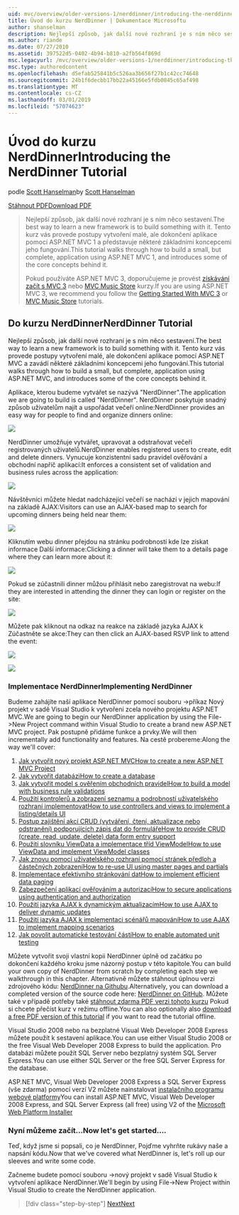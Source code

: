 ```yaml
---
uid: mvc/overview/older-versions-1/nerddinner/introducing-the-nerddinner-tutorial
title: Úvod do kurzu NerdDinner | Dokumentace Microsoftu
author: shanselman
description: Nejlepší způsob, jak další nové rozhraní je s ním něco sestavení. Tento kurz vás provede postupem vytvoření malé, ale dokončení aplikace pomocí konfigurace ASP.NE...
ms.author: riande
ms.date: 07/27/2010
ms.assetid: 397522d5-0402-4b94-b810-a2fb564f869d
msc.legacyurl: /mvc/overview/older-versions-1/nerddinner/introducing-the-nerddinner-tutorial
msc.type: authoredcontent
ms.openlocfilehash: d5efab525841b5c526aa3b656f27b1c42cc74648
ms.sourcegitcommit: 24b1f6decbb17bb22a45166e5fdb0845c65af498
ms.translationtype: MT
ms.contentlocale: cs-CZ
ms.lasthandoff: 03/01/2019
ms.locfileid: "57074623"
---
```

<a name="introducing-the-nerddinner-tutorial"></a><span data-ttu-id="5baa1-104">Úvod do kurzu NerdDinner</span><span class="sxs-lookup"><span data-stu-id="5baa1-104">Introducing the NerdDinner Tutorial</span></span>
====================
<span data-ttu-id="5baa1-105">podle [Scott Hanselman](https://github.com/shanselman)</span><span class="sxs-lookup"><span data-stu-id="5baa1-105">by [Scott Hanselman](https://github.com/shanselman)</span></span>

[<span data-ttu-id="5baa1-106">Stáhnout PDF</span><span class="sxs-lookup"><span data-stu-id="5baa1-106">Download PDF</span></span>](http://aspnetmvcbook.s3.amazonaws.com/aspnetmvc-nerdinner_v1.pdf)

> <span data-ttu-id="5baa1-107">Nejlepší způsob, jak další nové rozhraní je s ním něco sestavení.</span><span class="sxs-lookup"><span data-stu-id="5baa1-107">The best way to learn a new framework is to build something with it.</span></span> <span data-ttu-id="5baa1-108">Tento kurz vás provede postupy vytvoření malé, ale dokončení aplikace pomocí ASP.NET MVC 1 a představuje některé základními koncepcemi jeho fungování.</span><span class="sxs-lookup"><span data-stu-id="5baa1-108">This tutorial walks through how to build a small, but complete, application using ASP.NET MVC 1, and introduces some of the core concepts behind it.</span></span>
> 
> <span data-ttu-id="5baa1-109">Pokud používáte ASP.NET MVC 3, doporučujeme je provést [získávání začít s MVC 3](../../older-versions/getting-started-with-aspnet-mvc3/cs/intro-to-aspnet-mvc-3.md) nebo [MVC Music Store](../../older-versions/mvc-music-store/mvc-music-store-part-1.md) kurzy.</span><span class="sxs-lookup"><span data-stu-id="5baa1-109">If you are using ASP.NET MVC 3, we recommend you follow the [Getting Started With MVC 3](../../older-versions/getting-started-with-aspnet-mvc3/cs/intro-to-aspnet-mvc-3.md) or [MVC Music Store](../../older-versions/mvc-music-store/mvc-music-store-part-1.md) tutorials.</span></span>


## <a name="nerddinner-tutorial"></a><span data-ttu-id="5baa1-110">Do kurzu NerdDinner</span><span class="sxs-lookup"><span data-stu-id="5baa1-110">NerdDinner Tutorial</span></span>

<span data-ttu-id="5baa1-111">Nejlepší způsob, jak další nové rozhraní je s ním něco sestavení.</span><span class="sxs-lookup"><span data-stu-id="5baa1-111">The best way to learn a new framework is to build something with it.</span></span> <span data-ttu-id="5baa1-112">Tento kurz vás provede postupy vytvoření malé, ale dokončení aplikace pomocí ASP.NET MVC a zavádí některé základními koncepcemi jeho fungování.</span><span class="sxs-lookup"><span data-stu-id="5baa1-112">This tutorial walks through how to build a small, but complete, application using ASP.NET MVC, and introduces some of the core concepts behind it.</span></span>

<span data-ttu-id="5baa1-113">Aplikace, kterou budeme vytvářet se nazývá "NerdDinner".</span><span class="sxs-lookup"><span data-stu-id="5baa1-113">The application we are going to build is called "NerdDinner".</span></span> <span data-ttu-id="5baa1-114">NerdDinner poskytuje snadný způsob uživatelům najít a uspořádat večeří online:</span><span class="sxs-lookup"><span data-stu-id="5baa1-114">NerdDinner provides an easy way for people to find and organize dinners online:</span></span>

![](introducing-the-nerddinner-tutorial/_static/image1.png)

<span data-ttu-id="5baa1-115">NerdDinner umožňuje vytvářet, upravovat a odstraňovat večeří registrovaných uživatelů.</span><span class="sxs-lookup"><span data-stu-id="5baa1-115">NerdDinner enables registered users to create, edit and delete dinners.</span></span> <span data-ttu-id="5baa1-116">Vynucuje konzistentní sadu pravidel ověřování a obchodní napříč aplikací:</span><span class="sxs-lookup"><span data-stu-id="5baa1-116">It enforces a consistent set of validation and business rules across the application:</span></span>

![](introducing-the-nerddinner-tutorial/_static/image2.png)

<span data-ttu-id="5baa1-117">Návštěvníci můžete hledat nadcházející večeří se nachází v jejich mapování na základě AJAX:</span><span class="sxs-lookup"><span data-stu-id="5baa1-117">Visitors can use an AJAX-based map to search for upcoming dinners being held near them:</span></span>

![](introducing-the-nerddinner-tutorial/_static/image3.png)

<span data-ttu-id="5baa1-118">Kliknutím webu dinner přejdou na stránku podrobností kde lze získat informace Další informace:</span><span class="sxs-lookup"><span data-stu-id="5baa1-118">Clicking a dinner will take them to a details page where they can learn more about it:</span></span>

![](introducing-the-nerddinner-tutorial/_static/image4.png)

<span data-ttu-id="5baa1-119">Pokud se zúčastnili dinner můžou přihlásit nebo zaregistrovat na webu:</span><span class="sxs-lookup"><span data-stu-id="5baa1-119">If they are interested in attending the dinner they can login or register on the site:</span></span>

![](introducing-the-nerddinner-tutorial/_static/image5.png)

<span data-ttu-id="5baa1-120">Můžete pak kliknout na odkaz na reakce na základě jazyka AJAX k Zúčastněte se akce:</span><span class="sxs-lookup"><span data-stu-id="5baa1-120">They can then click an AJAX-based RSVP link to attend the event:</span></span>

![](introducing-the-nerddinner-tutorial/_static/image6.png)

![](introducing-the-nerddinner-tutorial/_static/image7.png)

### <a name="implementing-nerddinner"></a><span data-ttu-id="5baa1-121">Implementace NerdDinner</span><span class="sxs-lookup"><span data-stu-id="5baa1-121">Implementing NerdDinner</span></span>

<span data-ttu-id="5baa1-122">Budeme zahájíte naší aplikace NerdDinner pomocí souboru -&gt;příkaz Nový projekt v sadě Visual Studio k vytvoření zcela nového projektu ASP.NET MVC.</span><span class="sxs-lookup"><span data-stu-id="5baa1-122">We are going to begin our NerdDinner application by using the File-&gt;New Project command within Visual Studio to create a brand new ASP.NET MVC project.</span></span> <span data-ttu-id="5baa1-123">Pak postupně přidáme funkce a prvky.</span><span class="sxs-lookup"><span data-stu-id="5baa1-123">We will then incrementally add functionality and features.</span></span> <span data-ttu-id="5baa1-124">Na cestě probereme:</span><span class="sxs-lookup"><span data-stu-id="5baa1-124">Along the way we'll cover:</span></span>

1. [<span data-ttu-id="5baa1-125">Jak vytvořit nový projekt ASP.NET MVC</span><span class="sxs-lookup"><span data-stu-id="5baa1-125">How to create a new ASP.NET MVC Project</span></span>](# "vytvořte nový projekt ASP.NET MVC")
2. [<span data-ttu-id="5baa1-126">Jak vytvořit databázi</span><span class="sxs-lookup"><span data-stu-id="5baa1-126">How to create a database</span></span>](# "vytvoření databáze")
3. [<span data-ttu-id="5baa1-127">Jak vytvořit model s ověřením obchodních pravidel</span><span class="sxs-lookup"><span data-stu-id="5baa1-127">How to build a model with business rule validations</span></span>](# "sestavení modelu s ověřením obchodních pravidel")
4. [<span data-ttu-id="5baa1-128">Použití kontrolerů a zobrazení seznamu a podrobností uživatelského rozhraní implementovat</span><span class="sxs-lookup"><span data-stu-id="5baa1-128">How to use controllers and views to implement a listing/details UI</span></span>](# "použití Kontrolerů a zobrazení k implementaci uživatelského rozhraní seznamu a podrobností")
5. <span data-ttu-id="5baa1-129">[Postup zajištění akcí CRUD (vytváření, čtení, aktualizace nebo odstranění) podporujících zápis dat do formuláře](# "poskytují CRUD (vytváření, čtení, Update, Delete) Data formuláře položky podporu")</span><span class="sxs-lookup"><span data-stu-id="5baa1-129">[How to provide CRUD (create, read, update, delete) data form entry support](# "Provide CRUD (Create, Read, Update, Delete) Data Form Entry Support")</span></span>
6. [<span data-ttu-id="5baa1-130">Použití slovníku ViewData a implementace tříd ViewModel</span><span class="sxs-lookup"><span data-stu-id="5baa1-130">How to use ViewData and implement ViewModel classes</span></span>](# "použití slovníku ViewData a implementace tříd ViewModel")
7. [<span data-ttu-id="5baa1-131">Jak znovu pomocí uživatelského rozhraní pomocí stránek předloh a částečných zobrazení</span><span class="sxs-lookup"><span data-stu-id="5baa1-131">How to re-use UI using master pages and partials</span></span>](# "stránek opakované použití uživatelského rozhraní předloh a částečných zobrazení")
8. [<span data-ttu-id="5baa1-132">Implementace efektivního stránkování dat</span><span class="sxs-lookup"><span data-stu-id="5baa1-132">How to implement efficient data paging</span></span>](# "implementovat efektivní Data stránkování")
9. [<span data-ttu-id="5baa1-133">Zabezpečení aplikací ověřováním a autorizací</span><span class="sxs-lookup"><span data-stu-id="5baa1-133">How to secure applications using authentication and authorization</span></span>](# "zabezpečené aplikace pomocí ověřování a autorizace")
10. [<span data-ttu-id="5baa1-134">Použití jazyka AJAX k dynamickým aktualizacím</span><span class="sxs-lookup"><span data-stu-id="5baa1-134">How to use AJAX to deliver dynamic updates</span></span>](# "použití jazyka AJAX k doručení dynamických aktualizací")
11. [<span data-ttu-id="5baa1-135">Použití jazyka AJAX k implementaci scénářů mapování</span><span class="sxs-lookup"><span data-stu-id="5baa1-135">How to use AJAX to implement mapping scenarios</span></span>](# "použití jazyka AJAX k implementaci scénářů mapování")
12. [<span data-ttu-id="5baa1-136">Jak povolit automatické testování částí</span><span class="sxs-lookup"><span data-stu-id="5baa1-136">How to enable automated unit testing</span></span>](# "povolte automatizované testování částí")

<span data-ttu-id="5baa1-137">Můžete vytvořit svoji vlastní kopii NerdDinner úplně od začátku po dokončení každého kroku jsme názorný postup v této kapitole.</span><span class="sxs-lookup"><span data-stu-id="5baa1-137">You can build your own copy of NerdDinner from scratch by completing each step we walkthrough in this chapter.</span></span> <span data-ttu-id="5baa1-138">Alternativně můžete stáhnout úplnou verzi zdrojového kódu: [NerdDinner na Githubu](https://github.com/AspNetMVPSamples/NerdDinner).</span><span class="sxs-lookup"><span data-stu-id="5baa1-138">Alternatively, you can download a completed version of the source code here: [NerdDinner on GitHub](https://github.com/AspNetMVPSamples/NerdDinner).</span></span> <span data-ttu-id="5baa1-139">Můžete také v případě potřeby také [stáhnout zdarma PDF verzi tohoto kurzu](http://aspnetmvcbook.s3.amazonaws.com/aspnetmvc-nerdinner_v1.pdf) Pokud si chcete přečíst kurz v režimu offline.</span><span class="sxs-lookup"><span data-stu-id="5baa1-139">You can also optionally also [download a free PDF version of this tutorial](http://aspnetmvcbook.s3.amazonaws.com/aspnetmvc-nerdinner_v1.pdf) if you want to read the tutorial offline.</span></span>

<span data-ttu-id="5baa1-140">Visual Studio 2008 nebo na bezplatné Visual Web Developer 2008 Express můžete použít k sestavení aplikace.</span><span class="sxs-lookup"><span data-stu-id="5baa1-140">You can use either Visual Studio 2008 or the free Visual Web Developer 2008 Express to build the application.</span></span> <span data-ttu-id="5baa1-141">Pro databázi můžete použít SQL Server nebo bezplatný systém SQL Server Express.</span><span class="sxs-lookup"><span data-stu-id="5baa1-141">You can use either SQL Server or the free SQL Server Express for the database.</span></span>

<span data-ttu-id="5baa1-142">ASP.NET MVC, Visual Web Developer 2008 Express a SQL Server Express (vše zdarma) pomocí verzí V2 můžete nainstalovat [instalačního programu webové platformy](https://www.microsoft.com/web/downloads/platform.aspx)</span><span class="sxs-lookup"><span data-stu-id="5baa1-142">You can install ASP.NET MVC, Visual Web Developer 2008 Express, and SQL Server Express (all free) using V2 of the [Microsoft Web Platform Installer](https://www.microsoft.com/web/downloads/platform.aspx)</span></span>

### <a name="now-lets-get-started"></a><span data-ttu-id="5baa1-143">Nyní můžeme začít...</span><span class="sxs-lookup"><span data-stu-id="5baa1-143">Now let's get started....</span></span>

<span data-ttu-id="5baa1-144">Teď, když jsme si popsali, co je NerdDinner, Pojďme vyhrňte rukávy naše a napsání kódu.</span><span class="sxs-lookup"><span data-stu-id="5baa1-144">Now that we've covered what NerdDinner is, let's roll up our sleeves and write some code.</span></span>

<span data-ttu-id="5baa1-145">Začneme budete pomocí souboru -&gt;nový projekt v sadě Visual Studio k vytvoření aplikace NerdDinner.</span><span class="sxs-lookup"><span data-stu-id="5baa1-145">We'll begin by using File-&gt;New Project within Visual Studio to create the NerdDinner application.</span></span>

> [!div class="step-by-step"]
> [<span data-ttu-id="5baa1-146">Next</span><span class="sxs-lookup"><span data-stu-id="5baa1-146">Next</span></span>](create-a-new-aspnet-mvc-project.md)
